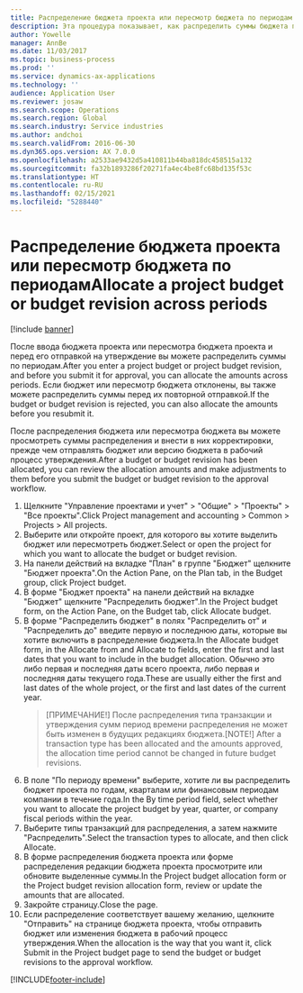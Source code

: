 ```yaml
---
title: Распределение бюджета проекта или пересмотр бюджета по периодам
description: Эта процедура показывает, как распределить суммы бюджета проекта по периодам.
author: Yowelle
manager: AnnBe
ms.date: 11/03/2017
ms.topic: business-process
ms.prod: ''
ms.service: dynamics-ax-applications
ms.technology: ''
audience: Application User
ms.reviewer: josaw
ms.search.scope: Operations
ms.search.region: Global
ms.search.industry: Service industries
ms.author: andchoi
ms.search.validFrom: 2016-06-30
ms.dyn365.ops.version: AX 7.0.0
ms.openlocfilehash: a2533ae9432d5a410811b44ba818dc458515a132
ms.sourcegitcommit: fa32b1893286f20271fa4ec4be8fc68bd135f53c
ms.translationtype: HT
ms.contentlocale: ru-RU
ms.lasthandoff: 02/15/2021
ms.locfileid: "5288440"
---
```

# <a name="allocate-a-project-budget-or-budget-revision-across-periods"></a><span data-ttu-id="6f406-103">Распределение бюджета проекта или пересмотр бюджета по периодам</span><span class="sxs-lookup"><span data-stu-id="6f406-103">Allocate a project budget or budget revision across periods</span></span>

[!include [banner](../../includes/banner.md)]

<span data-ttu-id="6f406-104">После ввода бюджета проекта или пересмотра бюджета проекта и перед его отправкой на утверждение вы можете распределить суммы по периодам.</span><span class="sxs-lookup"><span data-stu-id="6f406-104">After you enter a project budget or project budget revision, and before you submit it for approval, you can allocate the amounts across periods.</span></span> <span data-ttu-id="6f406-105">Если бюджет или пересмотр бюджета отклонены, вы также можете распределить суммы перед их повторной отправкой.</span><span class="sxs-lookup"><span data-stu-id="6f406-105">If the budget or budget revision is rejected, you can also allocate the amounts before you resubmit it.</span></span> 

<span data-ttu-id="6f406-106">После распределения бюджета или пересмотра бюджета вы можете просмотреть суммы распределения и внести в них корректировки, прежде чем отправлять бюджет или версию бюджета в рабочий процесс утверждения.</span><span class="sxs-lookup"><span data-stu-id="6f406-106">After a budget or budget revision has been allocated, you can review the allocation amounts and make adjustments to them before you submit the budget or budget revision to the approval workflow.</span></span> 

1. <span data-ttu-id="6f406-107">Щелкните "Управление проектами и учет" > "Общие" > "Проекты" > "Все проекты".</span><span class="sxs-lookup"><span data-stu-id="6f406-107">Click Project management and accounting > Common > Projects > All projects.</span></span> 
2. <span data-ttu-id="6f406-108">Выберите или откройте проект, для которого вы хотите выделить бюджет или пересмотреть бюджет.</span><span class="sxs-lookup"><span data-stu-id="6f406-108">Select or open the project for which you want to allocate the budget or budget revision.</span></span> 
3. <span data-ttu-id="6f406-109">На панели действий на вкладке "План" в группе "Бюджет" щелкните "Бюджет проекта".</span><span class="sxs-lookup"><span data-stu-id="6f406-109">On the Action Pane, on the Plan tab, in the Budget group, click Project budget.</span></span> 
4. <span data-ttu-id="6f406-110">В форме "Бюджет проекта" на панели действий на вкладке "Бюджет" щелкните "Распределить бюджет".</span><span class="sxs-lookup"><span data-stu-id="6f406-110">In the Project budget form, on the Action Pane, on the Budget tab, click Allocate budget.</span></span> 
5. <span data-ttu-id="6f406-111">В форме "Распределить бюджет" в полях "Распределить от" и "Распределить до" введите первую и последнюю даты, которые вы хотите включить в распределение бюджета.</span><span class="sxs-lookup"><span data-stu-id="6f406-111">In the Allocate budget form, in the Allocate from and Allocate to fields, enter the first and last dates that you want to include in the budget allocation.</span></span> <span data-ttu-id="6f406-112">Обычно это либо первая и последняя даты всего проекта, либо первая и последняя даты текущего года.</span><span class="sxs-lookup"><span data-stu-id="6f406-112">These are usually either the first and last dates of the whole project, or the first and last dates of the current year.</span></span>  
   > <span data-ttu-id="6f406-113">[ПРИМЕЧАНИЕ!] После распределения типа транзакции и утверждения сумм период времени распределения не может быть изменен в будущих редакциях бюджета.</span><span class="sxs-lookup"><span data-stu-id="6f406-113">[NOTE!] After a transaction type has been allocated and the amounts approved, the allocation time period cannot be changed in future budget revisions.</span></span> 
6. <span data-ttu-id="6f406-114">В поле "По периоду времени" выберите, хотите ли вы распределить бюджет проекта по годам, кварталам или финансовым периодам компании в течение года.</span><span class="sxs-lookup"><span data-stu-id="6f406-114">In the By time period field, select whether you want to allocate the project budget by year, quarter, or company fiscal periods within the year.</span></span>
7. <span data-ttu-id="6f406-115">Выберите типы транзакций для распределения, а затем нажмите "Распределить".</span><span class="sxs-lookup"><span data-stu-id="6f406-115">Select the transaction types to allocate, and then click Allocate.</span></span> 
8. <span data-ttu-id="6f406-116">В форме распределения бюджета проекта или форме распределения редакции бюджета проекта просмотрите или обновите выделенные суммы.</span><span class="sxs-lookup"><span data-stu-id="6f406-116">In the Project budget allocation form or the Project budget revision allocation form, review or update the amounts that are allocated.</span></span> 
9. <span data-ttu-id="6f406-117">Закройте страницу.</span><span class="sxs-lookup"><span data-stu-id="6f406-117">Close the page.</span></span>
10. <span data-ttu-id="6f406-118">Если распределение соответствует вашему желанию, щелкните "Отправить" на странице бюджета проекта, чтобы отправить бюджет или изменения бюджета в рабочий процесс утверждения.</span><span class="sxs-lookup"><span data-stu-id="6f406-118">When the allocation is the way that you want it, click Submit in the Project budget page to send the budget or budget revisions to the approval workflow.</span></span>  




[!INCLUDE[footer-include](../../includes/footer-banner.md)]